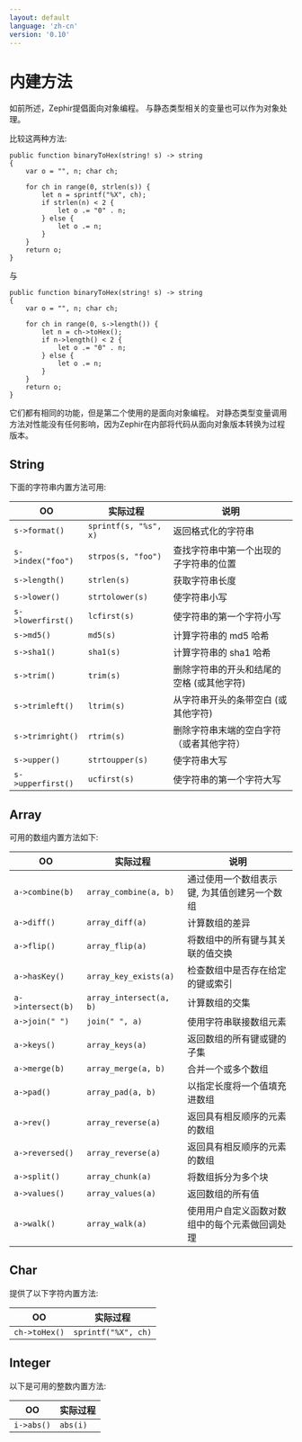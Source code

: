 ```yaml
---
layout: default
language: 'zh-cn'
version: '0.10'
---
```


# 内建方法
如前所述，Zephir提倡面向对象编程。 与静态类型相关的变量也可以作为对象处理。

比较这两种方法:

```zephir
public function binaryToHex(string! s) -> string
{
    var o = "", n; char ch;

    for ch in range(0, strlen(s)) {
        let n = sprintf("%X", ch);
        if strlen(n) < 2 {
            let o .= "0" . n;
        } else {
            let o .= n;
        }
    }
    return o;
}
```

与

```zephir
public function binaryToHex(string! s) -> string
{
    var o = "", n; char ch;

    for ch in range(0, s->length()) {
        let n = ch->toHex();
        if n->length() < 2 {
            let o .= "0" . n;
        } else {
            let o .= n;
        }
    }
    return o;
}
```

它们都有相同的功能，但是第二个使用的是面向对象编程。 对静态类型变量调用方法对性能没有任何影响，因为Zephir在内部将代码从面向对象版本转换为过程版本。

<a name='string'></a>

## String
下面的字符串内置方法可用:

| OO                   | 实际过程                  | 说明                     |
| -------------------- | --------------------- | ---------------------- |
| `s->format()`     | `sprintf(s, "%s", x)` | 返回格式化的字符串              |
| `s->index("foo")` | `strpos(s, "foo")`    | 查找字符串中第一个出现的子字符串的位置    |
| `s->length()`     | `strlen(s)`           | 获取字符串长度                |
| `s->lower()`      | `strtolower(s)`       | 使字符串小写                 |
| `s->lowerfirst()` | `lcfirst(s)`          | 使字符串的第一个字符小写           |
| `s->md5()`        | `md5(s)`              | 计算字符串的 md5 哈希          |
| `s->sha1()`       | `sha1(s)`             | 计算字符串的 sha1 哈希         |
| `s->trim()`       | `trim(s)`             | 删除字符串的开头和结尾的空格 (或其他字符) |
| `s->trimleft()`   | `ltrim(s)`            | 从字符串开头的条带空白 (或其他字符)    |
| `s->trimright()`  | `rtrim(s)`            | 删除字符串末端的空白字符（或者其他字符）   |
| `s->upper()`      | `strtoupper(s)`       | 使字符串大写                 |
| `s->upperfirst()` | `ucfirst(s)`          | 使字符串的第一个字符大写           |

<a name='array'></a>

## Array
可用的数组内置方法如下:

| OO                   | 实际过程                    | 说明                      |
| -------------------- | ----------------------- | ----------------------- |
| `a->combine(b)`   | `array_combine(a, b)`   | 通过使用一个数组表示键, 为其值创建另一个数组 |
| `a->diff()`       | `array_diff(a)`         | 计算数组的差异                 |
| `a->flip()`       | `array_flip(a)`         | 将数组中的所有键与其关联的值交换        |
| `a->hasKey()`     | `array_key_exists(a)`   | 检查数组中是否存在给定的键或索引        |
| `a->intersect(b)` | `array_intersect(a, b)` | 计算数组的交集                 |
| `a->join(" ")`    | `join(" ", a)`          | 使用字符串联接数组元素             |
| `a->keys()`       | `array_keys(a)`         | 返回数组的所有键或键的子集           |
| `a->merge(b)`     | `array_merge(a, b)`     | 合并一个或多个数组               |
| `a->pad()`        | `array_pad(a, b)`       | 以指定长度将一个值填充进数组          |
| `a->rev()`        | `array_reverse(a)`      | 返回具有相反顺序的元素的数组          |
| `a->reversed()`   | `array_reverse(a)`      | 返回具有相反顺序的元素的数组          |
| `a->split()`      | `array_chunk(a)`        | 将数组拆分为多个块               |
| `a->values()`     | `array_values(a)`       | 返回数组的所有值                |
| `a->walk()`       | `array_walk(a)`         | 使用用户自定义函数对数组中的每个元素做回调处理 |

<a name='char'></a>

## Char
提供了以下字符内置方法:

| OO               | 实际过程                |
| ---------------- | ------------------- |
| `ch->toHex()` | `sprintf("%X", ch)` |

<a name='integer'></a>

## Integer
以下是可用的整数内置方法:

| OO            | 实际过程     |
| ------------- | -------- |
| `i->abs()` | `abs(i)` |
